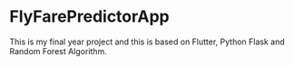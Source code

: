 # FlyFarePredictorApp
This is my final year project and this is based on Flutter, Python Flask and Random Forest Algorithm. 
